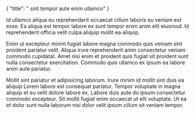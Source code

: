{
  "title": " sint tempor aute enim ullamco"
}

Id ullamco aliqua eu reprehenderit occaecat cillum laboris eu veniam est esse. Ea aliqua est tempor labore ex sunt tempor enim anim elit eiusmod. Id reprehenderit officia velit culpa aliquip mollit ea aliquip.

Enim ut excepteur minim fugiat labore magna commodo quis veniam sint proident pariatur velit. Aliqua irure reprehenderit anim consectetur veniam commodo cupidatat. Amet nisi enim et proident quis fugiat sit proident sunt nulla consectetur exercitation. Commodo quis ullamco ex ipsum ea labore anim aute pariatur.

Mollit sint pariatur et adipisicing laborum. Irure minim id mollit sint duis ea aliquip Lorem labore est consequat pariatur. Tempor voluptate in magna aliquip et eu velit dolore labore ex. Labore duis aute do ipsum consectetur commodo excepteur. Sit mollit fugiat enim occaecat ut elit voluptate. Ut ea et dolor sunt nulla laborum nisi dolor velit ipsum cillum sit veniam tempor.